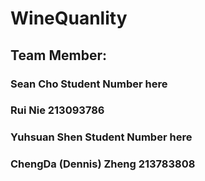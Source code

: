 # WineQuanlity

## Team Member:
### Sean Cho Student Number here
### Rui Nie 213093786
### Yuhsuan Shen Student Number here
### ChengDa (Dennis) Zheng 213783808
